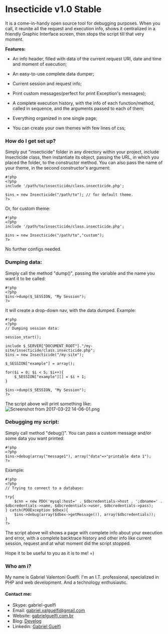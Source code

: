 # Insecticide v1.0 Stable #

It is a come-in-handy open source tool for debugging purposes. When you call, it reunite all the request and execution info, shows it centralized in a friendly Graphic Interface screen, then stops the script till that very moment.

**Features:**

- An info header, filled with data of the current request URI, date and time and moment of execution;

- An easy-to-use complete data dumper;

- Current session and request info;

- Print custom messages(perfect for print Exception's messages);

- A complete execution history, with the info of each function/method, called in sequence, and the arguments passed to each of them;

- Everything organized in one single page;

- You can create your own themes with few lines of css; 



### How do I get set up? ###

Simply put "insecticide" folder in any directory within your project, include Insecticide class, then instantiate its object, passing the URL, in which you placed the folder, to the constructor method. You can also pass the name of your theme, in the second constructor's argument:
```
#!php
<?php
include '/path/to/insecticide/class.insecticide.php';

$ins = new Insecticide("/path/to"); // for default theme.
?>
```
Or, for custom theme:
```
#!php
<?php
include '/path/to/insecticide/class.insecticide.php';

$ins = new Insecticide("/path/to","custom");
?>
```
No further configs needed.



### Dumping data: ###

Simply call the method "dump()", passing the variable and the name you want it to be called:
```
#!php
<?php
$ins->dump($_SESSION, "My Session");
?>
```
It will create a drop-down nav, with the data dumped.
Example:
```
#!php
<?php
// Dumping session data:

session_start();

include $_SERVER["DOCUMENT_ROOT"]."/my-site/insecticide/class.insecticide.php";
$ins = new Insecticide("/my-site");

$_SESSION["example"] = array();

for($i = 0; $i < 5; $i++){
	$_SESSION["example"][] = $i + 1;
}

$ins->dump($_SESSION, "My Session");
?>
```
The script above will print something like:
![Screenshot from 2017-03-22 14-06-01.png](https://bitbucket.org/repo/ypKoa47/images/2294351145-Screenshot%20from%202017-03-22%2014-06-01.png)




### Debugging my script: ###

Simply call method "debug()". You can pass a custom message and/or some data you want printed:
```
#!php
<?php
$ins->debug(array("message1"), array("data"=>"printable data 1");
?>
```
Example:
```
#!php
<?php
// Trying to connect to a database:

try{
    $cnn = new PDO('mysql:host=' . $dbcredentials->host . ';dbname=' . $dbcredentials->name, $dbcredentials->user, $dbcredentials->pass);
} catch(PDOException $dbex){
    $ins->debug(array($dbex->getMessage()), array($dbcredentials));
}
?>
```
The script above will shows a page with complete info about your execution and error, with a complete backtrace history and other info like current session, request and at what moment did the script stopped.

Hope it to be useful to you as it is to me! =)



### Who am i? ###

My name is Gabriel Valentoni Guelfi. I'm an I.T. professional, specialized in PHP and web development. And a technology enthusiastic.

#### Contact me: ####
* Skype: gabriel-guelfi
* Email: gabriel.valguelfi@gmail.com
* Website: [gabrielguelfi.com.br](http://gabrielguelfi.com.br)
* Blog: [Develog](http://blog.gabrielguelfi.com.br)
* Linkedin: [Gabriel Guelfi](https://br.linkedin.com/in/gabriel-valentoni-guelfi-30ba8b4b)